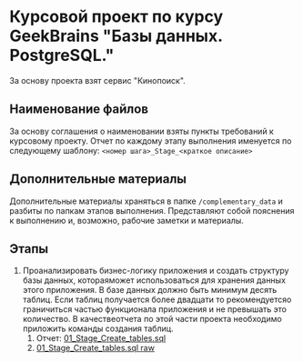 # Курсовой проект по курсу GeekBrains "Базы данных. PostgreSQL."

За основу проекта взят сервис "Кинопоиск".

## Наименование файлов

За основу соглашения о наименовании взяты пункты требований к курсовому проекту. Отчет по каждому этапу выполнения именуется по следующему шаблону:
`<номер шага>_Stage_<краткое описание>`

## Дополнительные материалы

Дополнительные материалы храняться в папке `/complementary_data` и разбиты по папкам этапов выполнения. Представляют собой пояснения к выполнению и, возможно, рабочие заметки и материалы.

## Этапы

1. Проанализировать бизнес-логику приложения и создать структуру базы данных, котораяможет использоваться для хранения данных этого приложения. В базе данных должно быть минимум десять таблиц. Если таблиц получается более двадцати то рекомендуетсяо граничиться частью функционала приложения и не превышать это количество. В качествеотчета по этой части проекта необходимо приложить команды создания таблиц.
   1. Отчет: [01_Stage_Create_tables.sql](https://github.com/Solmak/GB_PostgreSql_course-project/blob/master/01_Stage_Create_tables.sql)
   2. [01_Stage_Create_tables.sql raw](https://raw.githubusercontent.com/Solmak/GB_PostgreSql_course-project/master/01_Stage_Create_tables.sql)
